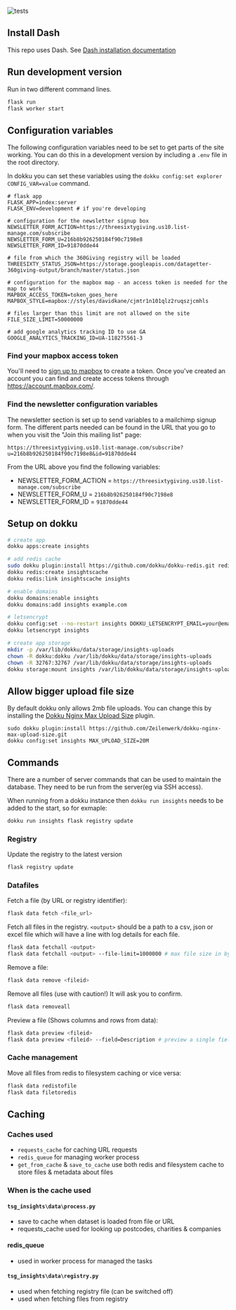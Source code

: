![tests](https://github.com/ThreeSixtyGiving/Insights/workflows/tests/badge.svg)

## Install Dash
This repo uses Dash. See [Dash installation documentation](https://dash.plot.ly/installation)


## Run development version

Run in two different command lines.

```sh
flask run
flask worker start
```

## Configuration variables

The following configuration variables need to be set to get parts of the site
working. You can do this in a development version by including a `.env` file
in the root directory. 

In dokku you can set these variables using the `dokku config:set explorer CONFIG_VAR=value`
command.

```
# flask app
FLASK_APP=index:server
FLASK_ENV=development # if you're developing

# configuration for the newsletter signup box
NEWSLETTER_FORM_ACTION=https://threesixtygiving.us10.list-manage.com/subscribe
NEWSLETTER_FORM_U=216b8b926250184f90c7198e8
NEWSLETTER_FORM_ID=91870dde44

# file from which the 360Giving registry will be loaded
THREESIXTY_STATUS_JSON=https://storage.googleapis.com/datagetter-360giving-output/branch/master/status.json

# configuration for the mapbox map - an access token is needed for the map to work
MAPBOX_ACCESS_TOKEN=token_goes_here
MAPBOX_STYLE=mapbox://styles/davidkane/cjmtr1n101qlz2ruqszjcmhls

# files larger than this limit are not allowed on the site
FILE_SIZE_LIMIT=50000000

# add google analytics tracking ID to use GA
GOOGLE_ANALYTICS_TRACKING_ID=UA-118275561-3
```

### Find your mapbox access token

You'll need to [sign up to mapbox](https://account.mapbox.com/auth/signup/) to create a token.
Once you've created an account you can find and create access tokens
through <https://account.mapbox.com/>.

### Find the newsletter configuration variables

The newsletter section is set up to send variables to a mailchimp signup form.
The different parts needed can be found in the URL that you go to when you visit
the "Join this mailing list" page:

`https://threesixtygiving.us10.list-manage.com/subscribe?u=216b8b926250184f90c7198e8&id=91870dde44`

From the URL above you find the following variables:

- NEWSLETTER_FORM_ACTION = `https://threesixtygiving.us10.list-manage.com/subscribe`
- NEWSLETTER_FORM_U = `216b8b926250184f90c7198e8`
- NEWSLETTER_FORM_ID = `91870dde44`

## Setup on dokku

```bash
# create app
dokku apps:create insights

# add redis cache
sudo dokku plugin:install https://github.com/dokku/dokku-redis.git redis
dokku redis:create insightscache
dokku redis:link insightscache insights

# enable domains
dokku domains:enable insights
dokku domains:add insights example.com

# letsencrypt
dokku config:set --no-restart insights DOKKU_LETSENCRYPT_EMAIL=your@email.tld
dokku letsencrypt insights

# create app storage
mkdir -p /var/lib/dokku/data/storage/insights-uploads
chown -R dokku:dokku /var/lib/dokku/data/storage/insights-uploads
chown -R 32767:32767 /var/lib/dokku/data/storage/insights-uploads
dokku storage:mount insights /var/lib/dokku/data/storage/insights-uploads:/app/uploads
```

## Allow bigger upload file size

By default dokku only allows 2mb file uploads. You can change this by
installing the [Dokku Nginx Max Upload Size](https://github.com/Zeilenwerk/dokku-nginx-max-upload-size) plugin.

```
sudo dokku plugin:install https://github.com/Zeilenwerk/dokku-nginx-max-upload-size.git
dokku config:set insights MAX_UPLOAD_SIZE=20M
```

## Commands

There are a number of server commands that can be used to maintain the database. They
need to be run from the server(eg via SSH access).

When running from a dokku instance then `dokku run insights` needs to be added to the start, so for exmaple:

```sh
dokku run insights flask registry update
```

### Registry

Update the registry to the latest version

```sh
flask registry update
```

### Datafiles

Fetch a file (by URL or registry identifier):

```sh
flask data fetch <file_url>
```

Fetch all files in the registry. `<output>` should be a path to a csv, json or excel 
file which will have a line with log details for each file.

```sh
flask data fetchall <output>
flask data fetchall <output> --file-limit=1000000 # max file size in bytes
```

Remove a file:

```sh
flask data remove <fileid>
```

Remove all files (use with caution!) It will ask you to confirm.

```sh
flask data removeall
```

Preview a file (Shows columns and rows from data):

```sh
flask data preview <fileid>
flask data preview <fileid> --field=Description # preview a single field
```

### Cache management

Move all files from redis to filesystem caching or vice versa:

```sh
flask data redistofile
flask data filetoredis
```

## Caching

### Caches used

- `requests_cache` for caching URL requests
- `redis_queue` for managing worker process
- `get_from_cache` & `save_to_cache` use both redis and filesystem cache
  to store files & metadata about files

### When is the cache used

#### `tsg_insights\data\process.py`

- save to cache when dataset is loaded from file or URL
- requests_cache used for looking up postcodes, charities & companies

#### redis_queue

- used in worker process for managed the tasks

#### `tsg_insights\data\registry.py`

- used when fetching registry file (can be switched off)
- used when fetching files from registry

